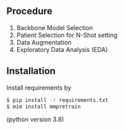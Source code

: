 ## Procedure

1. Backbone Model Selection
2. Patient Selection for N-Shot setting
3. Data Augmentation
4. Exploratory Data Analysis (EDA)

## Installation

Install requirements by

```bash
$ pip install -r requirements.txt
$ mim install mmpretrain
```

(python version 3.8)
